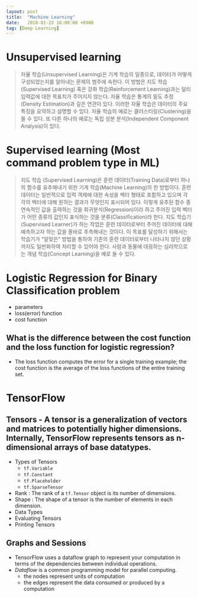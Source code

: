 ```yaml
---
layout: post
title:  "Machine Learning"
date:   2018-01-22 16:00:00 +0900
tag: [Deep Learning]
---
```


# Unsupervised learning

> 자율 학습(Unsupervised Learning)은 기계 학습의 일종으로, 데이터가 어떻게 구성되었는지를 알아내는 문제의 범주에 속한다. 이 방법은 지도 학습(Supervised Learning) 혹은 강화 학습(Reinforcement Learning)과는 달리 입력값에 대한 목표치가 주어지지 않는다. 자율 학습은 통계의 밀도 추정(Density Estimation)과 깊은 연관이 있다. 이러한 자율 학습은 데이터의 주요 특징을 요약하고 설명할 수 있다. 자율 학습의 예로는 클러스터링(Clustering)을 들 수 있다. 또 다른 하나의 예로는 독립 성분 분석(Independent Component Analysis)이 있다.


# Supervised learning (Most command problem type in ML)
> 지도 학습 (Supervised Learning)은 훈련 데이터(Training Data)로부터 하나의 함수를 유추해내기 위한 기계 학습(Machine Learning)의 한 방법이다. 훈련 데이터는 일반적으로 입력 객체에 대한 속성을 벡터 형태로 포함하고 있으며 각각의 벡터에 대해 원하는 결과가 무엇인지 표시되어 있다. 이렇게 유추된 함수 중 연속적인 값을 출력하는 것을 회귀분석(Regression)이라 하고 주어진 입력 벡터가 어떤 종류의 값인지 표식하는 것을 분류(Classification)라 한다. 지도 학습기(Supervised Learner)가 하는 작업은 훈련 데이터로부터 주어진 데이터에 대해 예측하고자 하는 값을 올바로 추측해내는 것이다. 이 목표를 달성하기 위해서는 학습기가 "알맞은" 방법을 통하여 기존의 훈련 데이터로부터 나타나지 않던 상황까지도 일반화하여 처리할 수 있어야 한다. 사람과 동물에 대응하는 심리학으로는 개념 학습(Concept Learning)을 예로 들 수 있다.

# Logistic Regression for Binary Classification problem
  - parameters
  - loss(error) function
  - cost function

## What is the difference between the cost function and the loss function for logistic regression?
  - The loss function computes the error for a single training example; the cost function is the average of the loss functions of the entire training set.


# TensorFlow

## Tensors - A tensor is a generalization of vectors and matrices to potentially higher dimensions. Internally, TensorFlow represents tensors as n-dimensional arrays of base datatypes.

  - Types of Tensors
    - `tf.Variable`
    - `tf.Constant`
    - `tf.Placeholder`
    - `tf.SparseTensor`
  - Rank : The rank of a `tf.Tensor` object is its number of dimensions.
  - Shape : The shape of a tensor is the number of elements in each dimension.
  - Data Types
  - Evaluating Tensors
  - Printing Tensors

## Graphs and Sessions
  - TensorFlow uses a dataflow graph to represent your computation in terms of the dependencies between individual operations.
  - *Dataflow* is a common programming model for parallel computing.
    - the nodes represent units of computation
    - the edges represent the data consumed or produced by a computation
